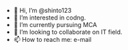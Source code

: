 - 👋 Hi, I’m @shinto123
- 👀 I’m interested in codng.
- 🌱 I’m currently pursuing MCA
- 💞️ I’m looking to collaborate on IT field.
- 📫 How to reach me: e-mail

<!---
shinto123/shinto123 is a ✨ special ✨ repository because its `README.md` (this file) appears on your GitHub profile.
You can click the Preview link to take a look at your changes.
--->
